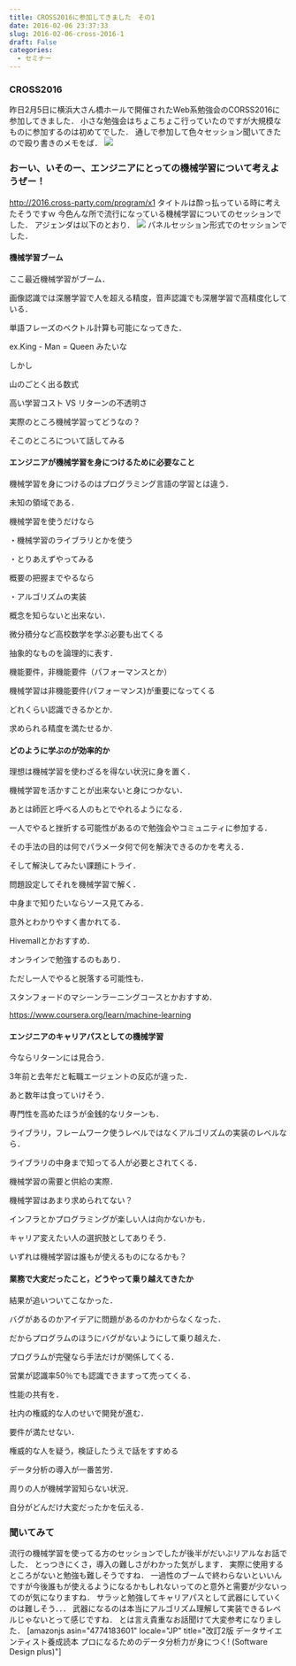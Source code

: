 ```yaml
---
title: CROSS2016に参加してきました　その1
date: 2016-02-06 23:37:33
slug: 2016-02-06-cross-2016-1
draft: False
categories:
  - セミナー
---
```


### CROSS2016

昨日2月5日に横浜大さん橋ホールで開催されたWeb系勉強会のCORSS2016に参加してきました． 小さな勉強会はちょこちょこ行っていたのですが大規模なものに参加するのは初めてでした． 通しで参加して色々セッション聞いてきたので殴り書きのメモをば． ![](https://lh3.googleusercontent.com/-RZNygf0g9bU/VrSX9c8mCyI/AAAAAAAASYY/pe1Cyk8wfU0/s1024/CameraZOOM-20160205110234283.jpg)

### おーい、いそのー、エンジニアにとっての機械学習について考えようぜー！

http://2016.cross-party.com/program/x1 タイトルは酔っ払っている時に考えたそうですｗ 今色んな所で流行になっている機械学習についてのセッションでした． アジェンダは以下のとおり． ![](https://lh3.googleusercontent.com/-yR0uhnO9l94/VrSX-2ivz-I/AAAAAAAASYY/grJyQ6HCR-I/s1024/CameraZOOM-20160205112305585.jpg) パネルセッション形式でのセッションでした． 

#### 機械学習ブーム

ここ最近機械学習がブーム． 

画像認識では深層学習で人を超える精度，音声認識でも深層学習で高精度化している．

単語フレーズのベクトル計算も可能になってきた．

ex.King - Man = Queen みたいな

しかし

山のごとく出る数式

高い学習コスト VS リターンの不透明さ

実際のところ機械学習ってどうなの？

そこのところについて話してみる

#### エンジニアが機械学習を身につけるために必要なこと

機械学習を身につけるのはプログラミング言語の学習とは違う．

未知の領域である．

機械学習を使うだけなら

・機械学習のライブラリとかを使う

・とりあえずやってみる

概要の把握までやるなら

・アルゴリズムの実装

概念を知らないと出来ない．

微分積分など高校数学を学ぶ必要も出てくる

抽象的なものを論理的に表す．

機能要件，非機能要件（パフォーマンスとか）

機械学習は非機能要件(パフォーマンス)が重要になってくる

どれくらい認識できるかとか．

求められる精度を満たせるか．

#### どのように学ぶのが効率的か

理想は機械学習を使わざるを得ない状況に身を置く．

機械学習を活かすことが出来ないと身につかない．

あとは師匠と呼べる人のもとでやれるようになる．

一人でやると挫折する可能性があるので勉強会やコミュニティに参加する．

その手法の目的は何でパラメータ何で何を解決できるのかを考える．

そして解決してみたい課題にトライ．

問題設定してそれを機械学習で解く．

中身まで知りたいならソース見てみる．

意外とわかりやすく書かれてる．

Hivemallとかおすすめ．

オンラインで勉強するのもあり．

ただし一人でやると脱落する可能性も．

スタンフォードのマシーンラーニングコースとかおすすめ．

https://www.coursera.org/learn/machine-learning 

#### エンジニアのキャリアパスとしての機械学習

今ならリターンには見合う．

3年前と去年だと転職エージェントの反応が違った．

あと数年は食っていけそう．

専門性を高めたほうが金銭的なリターンも．

ライブラリ，フレームワーク使うレベルではなくアルゴリズムの実装のレベルなら．

ライブラリの中身まで知ってる人が必要とされてくる．

機械学習の需要と供給の実際．

機械学習はあまり求められてない？

インフラとかプログラミングが楽しい人は向かないかも．

キャリア変えたい人の選択肢としてありそう．

いずれは機械学習は誰もが使えるものになるかも？

#### 

#### 業務で大変だったこと，どうやって乗り越えてきたか

結果が追いついてこなかった．

バグがあるのかアイデアに問題があるのかわからなくなった．

だからプログラムのほうにバグがないようにして乗り越えた．

プログラムが完璧なら手法だけが関係してくる．

営業が認識率50％でも認識できますって売ってくる．

性能の共有を．

社内の権威的な人のせいで開発が進む．

要件が満たせない．

権威的な人を疑う，検証したうえで話をすすめる

データ分析の導入が一番苦労．

周りの人が機械学習知らない状況．

自分がどんだけ大変だったかを伝える．

### 聞いてみて

流行の機械学習を使ってる方のセッションでしたが後半がだいぶリアルなお話でした． とっつきにくさ，導入の難しさがわかった気がします． 実際に使用するところがないと勉強も難しそうですね． 一過性のブームで終わらないといいんですが今後誰もが使えるようになるかもしれないってのと意外と需要が少ないってのが気になりますね． サラッと勉強してキャリアパスとして武器にしていくのは難しそう．．． 武器になるのは本当にアルゴリズム理解して実装できるレベルじゃないとって感じですね． とは言え貴重なお話聞けて大変参考になりました． [amazonjs asin="4774183601" locale="JP" title="改訂2版 データサイエンティスト養成読本 プロになるためのデータ分析力が身につく! (Software Design plus)"] 
